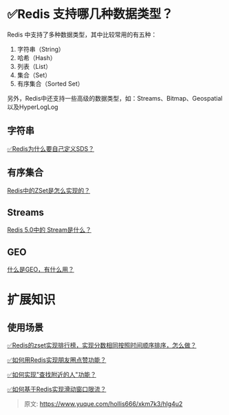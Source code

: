# ✅Redis 支持哪几种数据类型？

Redis 中支持了多种数据类型，其中比较常用的有五种：



1. 字符串（String）
2. 哈希（Hash）
3. 列表（List）
4. 集合（Set）
5. 有序集合（Sorted Set）



另外，Redis中还支持一些高级的数据类型，如：Streams、Bitmap、Geospatial以及HyperLogLog



## 字符串


[✅Redis为什么要自己定义SDS？](https://www.yuque.com/hollis666/xkm7k3/atppz6)

## 有序集合
[Redis中的ZSet是怎么实现的？](https://www.yuque.com/hollis666/xkm7k3/uzqztzuicddlk95c)

## Streams
[Redis 5.0中的 Stream是什么？](https://www.yuque.com/hollis666/xkm7k3/qehw9x86oxl0r0sc)

## GEO


[什么是GEO，有什么用？](https://www.yuque.com/hollis666/xkm7k3/szth63)



# 扩展知识


## 使用场景


[✅Redis的zset实现排行榜，实现分数相同按照时间顺序排序，怎么做？](https://www.yuque.com/hollis666/xkm7k3/ooqi2qfep22bcpag)



[✅如何用Redis实现朋友圈点赞功能？](https://www.yuque.com/hollis666/xkm7k3/ncskb5a7o5a1nw32)



[✅如何实现"查找附近的人"功能？](https://www.yuque.com/hollis666/xkm7k3/ow77mcr961n4z7mg)



[✅如何基于Redis实现滑动窗口限流？](https://www.yuque.com/hollis666/xkm7k3/saoeievgraqwxgs1)



> 原文: <https://www.yuque.com/hollis666/xkm7k3/hlg4u2>